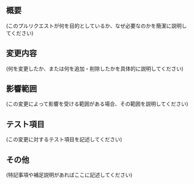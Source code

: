 ## 概要
(このプルリクエストが何を目的としているか、なぜ必要なのかを簡潔に説明してください)

## 変更内容
(何を変更したか、または何を追加・削除したかを具体的に説明してください)

## 影響範囲
(この変更によって影響を受ける範囲がある場合、その範囲を説明してください)

## テスト項目
(この変更に対するテスト項目を記述してください)

## その他
(特記事項や補足説明があればここに記述してください)